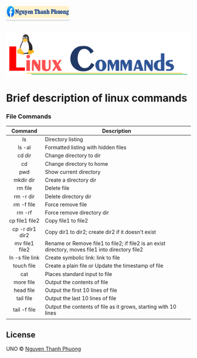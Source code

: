 <a href="https://www.facebook.com/phuonguno.vn" target="_blank"><img src="img/facebook-link.PNG" alt="Nguyen Thanh Phuong" style="height: 41px !important;width: 174px !important;box-shadow: 0px 3px 2px 0px rgba(190, 190, 190, 0.5) !important;-webkit-box-shadow: 0px 3px 2px 0px rgba(190, 190, 190, 0.5) !important;" ></a>

<p align="center">
    <br/>
    <a href="https://github.com/phuonguno98/Learn-Linux">	
        <img src="img/Linux_command.PNG" alt="Learn Linux">
    </a>
</p>



# Brief description of linux commands



### File Commands

|Command|Description|
|:----:|----|
|ls|Directory listing|
|ls -al|Formatted listing with hidden files|
|cd dir|Change directory to dir|
|cd|Change directory to home|
|pwd|Show current directory|
|mkdir dir|Create a directory dir|
|rm file|Delete file|
|rm -r dir|Delete directory dir|
|rm -f file|Force remove file|
|rm -rf |Force remove directory dir|
|cp file1 file2|Copy file1 to file2|
|cp -r dir1 dir2|Copy dir1 to dir2; create dir2 if it doesn't exist|
|mv file1 file2|Rename or Remove file1 to file2; if file2 is an exist directory, moves file1 into directory file2|
|ln -s file link|Create symbolic link: link to file|
|touch file|Create a plain file or Update the timestamp of file|
|cat|Places standard input to file|
|more file|Output the contents of file|
|head file|Output the first 10 lines of file|
|tail file|Output the last 10 lines of file|
|tail -f file|Output the contents of file as it grows, starting with 10 lines|
|||




## License

UNO &copy; [Nguyen Thanh Phuong](https://www.facebook.com/phuonguno.vn)
